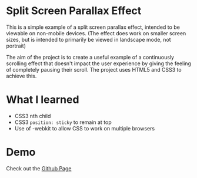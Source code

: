 # Split Screen Parallax Effect

This is a simple example of a split screen parallax effect, intended to be viewable on non-mobile devices. (The effect does work on smaller screen sizes, but is intended to primarily be viewed in landscape mode, not portrait) 

The aim of the project is to create a useful example of a continuously scrolling effect that doesn't impact the user experience by giving the feeling of completely pausing their scroll. The project uses HTML5 and CSS3 to achieve this.

# What I learned

- CSS3 nth child
- CSS3 `position: sticky` to remain at top
- Use of -webkit to allow CSS to work on multiple browsers

# Demo

Check out the [Github Page](https://orangegrove1955.github.io/split-screen-parallax/)